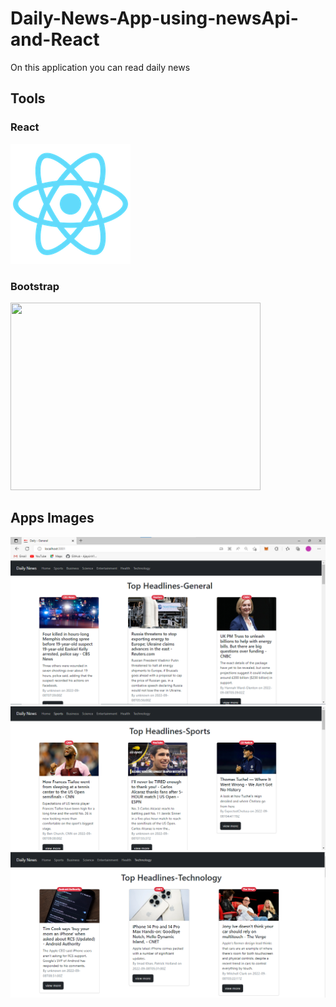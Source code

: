 # Daily-News-App-using-newsApi-and-React
On this application you can read daily news 

## Tools
### React
<img src="/public/logo192.png">

### Bootstrap

<img src="https://blog.getbootstrap.com/assets/img/2020/06/v5-new-logo.png" height=300 width=400>

## Apps Images
<img src="/App images/1.png">
<img src="/App images/2.png">
<img src="/App images/3.png">

